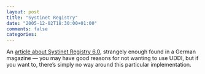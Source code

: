 ```yaml
---
layout: post
title: "Systinet Registry"
date: "2005-12-02T18:30:00+01:00"
comments: false
categories: 
---
```


<p>An <a href="http://www.computerwoche.de/index.cfm?pid=336&amp;pk=3038&amp;opv=tb">article about Systinet Registry 6.0</a>, strangely enough found in a German magazine &#8212; you may have good reasons for not wanting to use UDDI, but if you want to, there&#8217;s simply no way around this particular implementation.</p>


